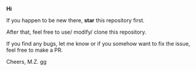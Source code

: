 **Hi**

If you happen to be new there, **star** this repository first.

After that, feel free to use/ modify/ clone this repository.

If you find any bugs, let me know or if you somehow want to fix the issue, feel free to make a PR.

Cheers, M.Z.
gg
